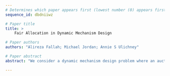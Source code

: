 ```yaml
--- 
# Determines which paper appears first (lowest number (0) appears first)
sequence_id: dbdniiwz

# Paper title 
title: >
	Fair Allocation in Dynamic Mechanism Design

# Paper authors 
authors: "Alireza Fallah; Michael Jordan; Annie S Ulichney"

# Paper abstract 
abstract: "We consider a dynamic mechanism design problem where an auctioneer sells an indivisible good to two groups of buyers in every round, for a total of $T$ rounds. The auctioneer aims to maximize their discounted overall revenue while adhering to a fairness constraint that guarantees a minimum average allocation for each group. We begin by studying the static case ($T=1$) and establish that the optimal mechanism involves two types of subsidization: one that increases the overall probability of allocation to all buyers, and another that favors the group which otherwise has a lower probability of winning the item. We then extend our results to the dynamic case by characterizing a set of recursive functions that determine the optimal allocation and payments in each round. Notably, our results establish that in the dynamic case, the seller, on one hand, commits to a participation reward to incentivize truth-telling, and on the other hand, charges an entry fee for every round. Moreover, the optimal allocation once more involves subsidization in favor of one group, where the extent of subsidization depends on the difference in future utilities for both the seller and buyers when allocating the item to one group versus the other. Finally, we present an approximation scheme to solve the recursive equations and determine an approximately optimal and fair allocation efficiently."

--- 
```

